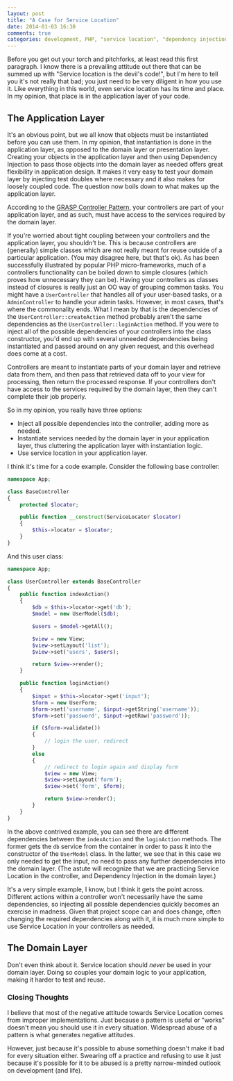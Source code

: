 ```yaml
---
layout: post
title: "A Case for Service Location"
date: 2014-01-03 16:30
comments: true
categories: development, PHP, "service location", "dependency injection"
---
```


Before you get out your torch and pitchforks, at least read this first paragraph. I know there is a prevailing attitude out there that can be summed up with "Service location is the devil's code!", but I'm here to tell you it's not really that bad; you just need to be very diligent in how you use it. Like everything in this world, even service location has its time and place. In my opinion, that place is in the application layer of your code.

## The Application Layer

It's an obvious point, but we all know that objects must be instantiated before you can use them. In my opinion, that instantiation is done in the application layer, as opposed to the domain layer or presentation layer. Creating your objects in the application layer and then using Dependency Injection to pass those objects into the domain layer as needed offers great flexibility in application design. It makes it very easy to test your domain layer by injecting test doubles where necessary and it also makes for loosely coupled code. The question now boils down to what makes up the application layer.

According to the <a href="http://en.wikipedia.org/wiki/GRASP_(object-oriented_design)#Controller">GRASP Controller Pattern</a>, your controllers are part of your application layer, and as such, must have access to the services required by the domain layer.

If you're worried about tight coupling between your controllers and the application layer, you shouldn't be. This is because controllers are (generally) simple classes which are not really meant for reuse outside of a particular application. (You may disagree here, but that's ok). As has been successfully illustrated by popular PHP micro-frameworks, much of a controllers functionality can be boiled down to simple closures (which proves how unnecessary they can be). Having your controllers as classes instead of closures is really just an OO way of grouping common tasks. You might have a `UserController` that handles all of your user-based tasks, or a `AdminController` to handle your admin tasks. However, in most cases, that's where the commonality ends. What I mean by that is the dependencies of the `UserController::createAction` method probably aren't the same dependencies as the `UserController::loginAction` method. If you were to inject all of the possible dependencies of your controllers into the class constructor, you'd end up with several unneeded dependencies being instantiated and passed around on any given request, and this overhead does come at a cost.

Controllers are meant to instantiate parts of your domain layer and retrieve data from them, and then pass that retrieved data off to your view for processing, then return the processed response. If your controllers don't have access to the services required by the domain layer, then they can't complete their job properly.

So in my opinion, you really have three options:
 - Inject all possible dependencies into the controller, adding more as needed.
 - Instantiate services needed by the domain layer in your application layer, thus cluttering the application layer with instantiation logic.
 - Use service location in your application layer.

I think it's time for a code example. Consider the following base controller:
```php
namespace App;

class BaseController
{
	protected $locator;

	public function __construct(ServiceLocator $locator)
	{
		$this->locator = $locator;
	}
}
```
And this user class:
```php
namespace App;

class UserController extends BaseController
{
	public function indexAction()
	{
		$db = $this->locator->get('db');
		$model = new UserModel($db);

		$users = $model->getAll();

		$view = new View;
		$view->setLayout('list');
		$view->set('users', $users);

		return $view->render();
	}

	public function loginAction()
	{
		$input = $this->locator->get('input');
		$form = new UserForm;
		$form->set('username', $input->getString('username'));
		$form->set('password', $input->getRaw('password'));

		if ($form->validate())
		{
			// login the user, redirect
		}
		else
		{
			// redirect to login again and display form
			$view = new View;
			$view->setLayout('form');
			$view->set('form', $form);

			return $view->render();
		}
	}
}
```
In the above contrived example, you can see there are different dependencies between the `indexAction` and the `loginAction` methods. The former gets the `db` service from the container in order to pass it into the constructor of the `UserModel` class. In the latter, we see that in this case we only needed to get the input, no need to pass any further dependencies into the domain layer. (The astute will recognize that we are practicing Service Location in the controller, and Dependency Injection in the domain layer.)

It's a very simple example, I know, but I think it gets the point across. Different actions within a controller won't necessarily have the same dependencies, so injecting all possible dependencies quickly becomes an exercise in madness. Given that project scope can and does change, often changing the required dependencies along with it, it is much more simple to use Service Location in your controllers as needed.

## The Domain Layer

Don't even think about it. Service location should _never_ be used in your domain layer. Doing so couples your domain logic to your application, making it harder to test and reuse.

### Closing Thoughts

I believe that most of the negative attitude towards Service Location comes from improper implementations. Just because a pattern is useful or "works" doesn't mean you should use it in every situation. Widespread abuse of a pattern is what generates negative attitudes. 

However, just because it's possible to abuse something doesn't make it bad for every situation either. Swearing off a practice and refusing to use it just because it's possible for it to be abused is a pretty narrow-minded outlook on development (and life).
